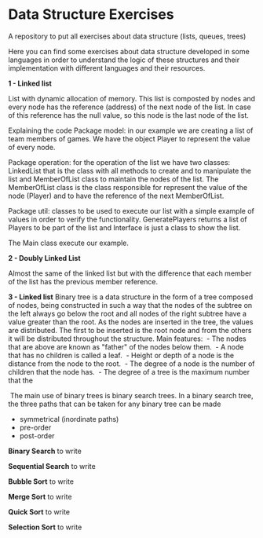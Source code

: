 # Data Structure Exercises
A repository to put all exercises about data structure (lists, queues, trees)

Here you can find some exercises about data structure developed in some languages in order to 
understand the logic of these structures and their implementation with different languages and their resources.


**1 - Linked list**

List with dynamic allocation of memory. 
This list is composted by nodes and every node has the reference (address) of the next node of the list. 
In case of this reference has the null value, so this node is the last node of the list.


Explaining the code
Package model: in our example we are creating a list of team members of games. We have the object Player to represent the value of every node.

Package operation: for the operation of the list we have two classes: LinkedList that is the class with all methods to create and to manipulate the list and MemberOfList class to maintain the nodes of the list.
The MemberOfList class is the class responsible for represent the value of the node (Player) and to have the reference of the next MemberOfList.

Package util: classes to be used to execute our list with a simple example of values in order to verify the functionality. GeneratePlayers returns a list of Players to be part of the list and Interface is just a class to show the list.

The Main class execute our example.




**2 - Doubly Linked List**

Almost the same of the linked list but with the difference that each member of the list has the previous member reference.



**3 - Linked list**
Binary tree is a data structure in the form of a tree composed of nodes, being constructed in such a way that the nodes of the subtree on the left always go below the root and all nodes of the right subtree have a value greater than the root.
As the nodes are inserted in the tree, the values ​​are distributed. The first to be inserted is the root node and from the others it will be distributed throughout the structure.
Main features:
 - The nodes that are above are known as "father" of the nodes below them.
 - A node that has no children is called a leaf.
 - Height or depth of a node is the distance from the node to the root.
 - The degree of a node is the number of children that the node has.
 - The degree of a tree is the maximum number that the

 The main use of binary trees is binary search trees. In a binary search tree, the three paths that can be taken for any binary tree can be made
- symmetrical (inordinate paths)
- pre-order
- post-order




**Binary Search**
to write

**Sequential Search**
to write

**Bubble Sort**
to write

**Merge Sort**
to write

**Quick Sort**
to write

**Selection Sort**
to write
